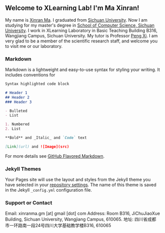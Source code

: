 ## Welcome to XLearning Lab! I'm Ma Xinran!

My name is [Xinran Ma](https://allenHearst.github.io/maxinran.github.io/). I graduated from [Sichuan University](https://www.scu.edu.cn/). Now I am studying for my master's degree in [School of Computer Science, Sichuan University](https://cs.scu.edu.cn/).
I work in XLearning Laboratory in Basic Teaching Building B316, Wangjiang Campus, Sichuan University. My tutor is Professor [Peng Xi](https://pengxi.me/).
I am very glad to be a member of the scientific research staff, and welcome you to visit me or our laboratory.

### Markdown

Markdown is a lightweight and easy-to-use syntax for styling your writing. It includes conventions for

```markdown
Syntax highlighted code block

# Header 1
## Header 2
### Header 3

- Bulleted
- List

1. Numbered
2. List

**Bold** and _Italic_ and `Code` text

[Link](url) and ![Image](src)
```

For more details see [GitHub Flavored Markdown](https://guides.github.com/features/mastering-markdown/).

### Jekyll Themes

Your Pages site will use the layout and styles from the Jekyll theme you have selected in your [repository settings](https://github.com/allenHearst/allenHearst.github.io/settings/pages). The name of this theme is saved in the Jekyll `_config.yml` configuration file.

### Support or Contact

Email: xinranma.gm [at] gmail [dot] com
Address: Room B316, JiChuJiaoXue Building, Sichuan University, Wangjiang Campus, 610065.
地址: 四川省成都市一环路南一段24号四川大学基础教学楼B316, 610065
